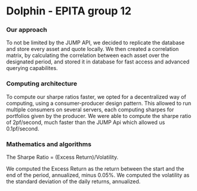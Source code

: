 # Dolphin - EPITA group 12

###  Our approach
To not be limited by the JUMP API, we decided to replicate the database and store every asset and quote locally.
We then created a correlation matrix, by calculating the correlation between each asset over the designated
period, and stored it in database for fast access and advanced querying capabilites.

### Computing architecture
To compute our sharpe ratios faster, we opted for a decentralized way of computing, using a consumer-producer design pattern.
This allowed to run multiple consumers on several servers, each computing sharpes for portfolios given by the producer. 
We were able to compute the sharpe ratio of 2pf/second, much faster than the JUMP Api which allowed us 0.1pf/second.

### Mathematics and algorithms

The Sharpe Ratio = (Excess Return)/Volatility.

We computed the Excess Return as the return between the start and the end of the period, annualized, minus 0.05%.
We computed the volatility as the standard deviation of the daily returns, annualized.
